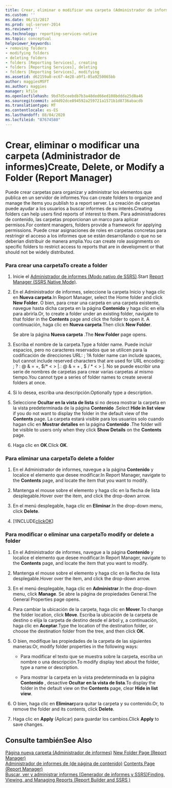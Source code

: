 ```yaml
---
title: Crear, eliminar o modificar una carpeta (Administrador de informes) | Microsoft Docs
ms.custom: ''
ms.date: 06/13/2017
ms.prod: sql-server-2014
ms.reviewer: ''
ms.technology: reporting-services-native
ms.topic: conceptual
helpviewer_keywords:
- removing folders
- modifying folders
- deleting folders
- folders [Reporting Services], creating
- folders [Reporting Services], deleting
- folders [Reporting Services], modifying
ms.assetid: d62159a8-ec67-4e28-a9f1-05a9250065bb
author: maggiesMSFT
ms.author: maggies
manager: kfile
ms.openlocfilehash: 9bd7d5ceebdb7b3a48ded66ed108bddda25d8a46
ms.sourcegitcommit: ad4d92dce894592a259721a1571b1d8736abacdb
ms.translationtype: MT
ms.contentlocale: es-ES
ms.lasthandoff: 08/04/2020
ms.locfileid: "87674580"
---
```

# <a name="create-delete-or-modify-a-folder-report-manager"></a><span data-ttu-id="c524c-102">Crear, eliminar o modificar una carpeta (Administrador de informes)</span><span class="sxs-lookup"><span data-stu-id="c524c-102">Create, Delete, or Modify a Folder (Report Manager)</span></span>
  <span data-ttu-id="c524c-103">Puede crear carpetas para organizar y administrar los elementos que publica en un servidor de informes.</span><span class="sxs-lookup"><span data-stu-id="c524c-103">You can create folders to organize and manage the items you publish to a report server.</span></span> <span data-ttu-id="c524c-104">La creación de carpetas puede ayudar a los usuarios a buscar informes de su interés.</span><span class="sxs-lookup"><span data-stu-id="c524c-104">Creating folders can help users find reports of interest to them.</span></span> <span data-ttu-id="c524c-105">Para administradores de contenido, las carpetas proporcionan un marco para aplicar permisos.</span><span class="sxs-lookup"><span data-stu-id="c524c-105">For content managers, folders provide a framework for applying permissions.</span></span> <span data-ttu-id="c524c-106">Puede crear asignaciones de roles en carpetas concretas para restringir el acceso a los informes que se están desarrollando o que no se deberían distribuir de manera amplia.</span><span class="sxs-lookup"><span data-stu-id="c524c-106">You can create role assignments on specific folders to restrict access to reports that are in development or that should not be widely distributed.</span></span>  
  
### <a name="to-create-a-folder"></a><span data-ttu-id="c524c-107">Para crear una carpeta</span><span class="sxs-lookup"><span data-stu-id="c524c-107">To create a folder</span></span>  
  
1.  <span data-ttu-id="c524c-108">Inicie el [Administrador de informes &#40;Modo nativo de SSRS&#41;](../report-manager-ssrs-native-mode.md).</span><span class="sxs-lookup"><span data-stu-id="c524c-108">Start [Report Manager  &#40;SSRS Native Mode&#41;](../report-manager-ssrs-native-mode.md).</span></span>  
  
2.  <span data-ttu-id="c524c-109">En el Administrador de informes, seleccione la carpeta Inicio y haga clic en **Nueva carpeta**.</span><span class="sxs-lookup"><span data-stu-id="c524c-109">In Report Manager, select the Home folder and click **New Folder**.</span></span> <span data-ttu-id="c524c-110">O bien, para crear una carpeta en una carpeta existente, navegue hasta dicha carpeta en la página **Contenido** y haga clic en ella para abrirla.</span><span class="sxs-lookup"><span data-stu-id="c524c-110">Or, to create a folder under an existing folder, navigate to that folder in the **Contents** page and click the folder to open it.</span></span> <span data-ttu-id="c524c-111">A continuación, haga clic en **Nueva carpeta**.</span><span class="sxs-lookup"><span data-stu-id="c524c-111">Then click **New Folder**.</span></span>  
  
     <span data-ttu-id="c524c-112">Se abre la página **Nueva carpeta** .</span><span class="sxs-lookup"><span data-stu-id="c524c-112">The **New Folder** page opens.</span></span>  
  
3.  <span data-ttu-id="c524c-113">Escriba el nombre de la carpeta.</span><span class="sxs-lookup"><span data-stu-id="c524c-113">Type a folder name.</span></span> <span data-ttu-id="c524c-114">Puede incluir espacios, pero no caracteres reservados que se utilicen para la codificación de direcciones URL: ; ?</span><span class="sxs-lookup"><span data-stu-id="c524c-114">A folder name can include spaces, but cannot include reserved characters that are used for URL encoding: ; ?</span></span> <span data-ttu-id="c524c-115">: \@ & = +, $/\* \< > |.</span><span class="sxs-lookup"><span data-stu-id="c524c-115">: \@ & = + , $ / \* \< > |.</span></span> <span data-ttu-id="c524c-116">No se puede escribir una serie de nombres de carpetas para crear varias carpetas al mismo tiempo.</span><span class="sxs-lookup"><span data-stu-id="c524c-116">You cannot type a series of folder names to create several folders at once.</span></span>  
  
4.  <span data-ttu-id="c524c-117">Si lo desea, escriba una descripción.</span><span class="sxs-lookup"><span data-stu-id="c524c-117">Optionally type a description.</span></span>  
  
5.  <span data-ttu-id="c524c-118">Seleccione **Ocultar en la vista de lista** si no desea mostrar la carpeta en la vista predeterminada de la página **Contenido** .</span><span class="sxs-lookup"><span data-stu-id="c524c-118">Select **Hide in list view** if you do not want to display the folder in the default view of the **Contents** page.</span></span> <span data-ttu-id="c524c-119">La carpeta estará visible para los usuarios solo cuando hagan clic en **Mostrar detalles** en la página **Contenido** .</span><span class="sxs-lookup"><span data-stu-id="c524c-119">The folder will be visible to users only when they click **Show Details** on the **Contents** page.</span></span>  
  
6.  <span data-ttu-id="c524c-120">Haga clic en **OK**.</span><span class="sxs-lookup"><span data-stu-id="c524c-120">Click **OK**.</span></span>  
  
### <a name="to-delete-a-folder"></a><span data-ttu-id="c524c-121">Para eliminar una carpeta</span><span class="sxs-lookup"><span data-stu-id="c524c-121">To delete a folder</span></span>  
  
1.  <span data-ttu-id="c524c-122">En el Administrador de informes, navegue a la página **Contenido** y localice el elemento que desee modificar.</span><span class="sxs-lookup"><span data-stu-id="c524c-122">In Report Manager, navigate to the **Contents** page, and locate the item that you want to modify.</span></span>  
  
2.  <span data-ttu-id="c524c-123">Mantenga el mouse sobre el elemento y haga clic en la flecha de lista desplegable.</span><span class="sxs-lookup"><span data-stu-id="c524c-123">Hover over the item, and click the drop-down arrow.</span></span>  
  
3.  <span data-ttu-id="c524c-124">En el menú desplegable, haga clic en **Eliminar**.</span><span class="sxs-lookup"><span data-stu-id="c524c-124">In the drop-down menu, click **Delete**.</span></span>  
  
4.  [!INCLUDE[clickOK](../../includes/clickok-md.md)]  
  
### <a name="to-modify-or-delete-a-folder"></a><span data-ttu-id="c524c-125">Para modificar o eliminar una carpeta</span><span class="sxs-lookup"><span data-stu-id="c524c-125">To modify or delete a folder</span></span>  
  
1.  <span data-ttu-id="c524c-126">En el Administrador de informes, navegue a la página **Contenido** y localice el elemento que desee modificar.</span><span class="sxs-lookup"><span data-stu-id="c524c-126">In Report Manager, navigate to the **Contents** page, and locate the item that you want to modify.</span></span>  
  
2.  <span data-ttu-id="c524c-127">Mantenga el mouse sobre el elemento y haga clic en la flecha de lista desplegable.</span><span class="sxs-lookup"><span data-stu-id="c524c-127">Hover over the item, and click the drop-down arrow.</span></span>  
  
3.  <span data-ttu-id="c524c-128">En el menú desplegable, haga clic en **Administrar**.</span><span class="sxs-lookup"><span data-stu-id="c524c-128">In the drop-down menu, click **Manage**.</span></span> <span data-ttu-id="c524c-129">Se abre la página de propiedades General.</span><span class="sxs-lookup"><span data-stu-id="c524c-129">The General Properties page opens.</span></span>  
  
4.  <span data-ttu-id="c524c-130">Para cambiar la ubicación de la carpeta, haga clic en **Mover**.</span><span class="sxs-lookup"><span data-stu-id="c524c-130">To change the folder location, click **Move**.</span></span> <span data-ttu-id="c524c-131">Escriba la ubicación de la carpeta de destino o elija la carpeta de destino desde el árbol y, a continuación, haga clic en **Aceptar**.</span><span class="sxs-lookup"><span data-stu-id="c524c-131">Type the location of the destination folder, or choose the destination folder from the tree, and then click **OK**.</span></span>  
  
5.  <span data-ttu-id="c524c-132">O bien, modifique las propiedades de la carpeta de las siguientes maneras:</span><span class="sxs-lookup"><span data-stu-id="c524c-132">Or, modify folder properties in the following ways:</span></span>  
  
    -   <span data-ttu-id="c524c-133">Para modificar el texto que se muestra sobre la carpeta, escriba un nombre o una descripción.</span><span class="sxs-lookup"><span data-stu-id="c524c-133">To modify display text about the folder, type a name or description.</span></span>  
  
    -   <span data-ttu-id="c524c-134">Para mostrar la carpeta en la vista predeterminada en la página **Contenido** , desactive **Ocultar en la vista de lista**.</span><span class="sxs-lookup"><span data-stu-id="c524c-134">To display the folder in the default view on the **Contents** page, clear **Hide in list view**.</span></span>  
  
6.  <span data-ttu-id="c524c-135">O bien, haga clic en **Eliminar**para quitar la carpeta y su contenido.</span><span class="sxs-lookup"><span data-stu-id="c524c-135">Or, to remove the folder and its contents, click **Delete**.</span></span>  
  
7.  <span data-ttu-id="c524c-136">Haga clic en **Apply** (Aplicar) para guardar los cambios.</span><span class="sxs-lookup"><span data-stu-id="c524c-136">Click **Apply** to save changes.</span></span>  
  
## <a name="see-also"></a><span data-ttu-id="c524c-137">Consulte también</span><span class="sxs-lookup"><span data-stu-id="c524c-137">See Also</span></span>  
 <span data-ttu-id="c524c-138">[Página nueva carpeta &#40;Administrador de informes&#41;](../new-folder-page-report-manager.md) </span><span class="sxs-lookup"><span data-stu-id="c524c-138">[New Folder Page &#40;Report Manager&#41;](../new-folder-page-report-manager.md) </span></span>  
 <span data-ttu-id="c524c-139">[Administrador de informes de &#40;de página de contenido&#41;](../contents-page-report-manager.md) </span><span class="sxs-lookup"><span data-stu-id="c524c-139">[Contents Page &#40;Report Manager&#41;](../contents-page-report-manager.md) </span></span>  
 [<span data-ttu-id="c524c-140">Buscar, ver y administrar informes &#40;Generador de informes y SSRS&#41;</span><span class="sxs-lookup"><span data-stu-id="c524c-140">Finding, Viewing, and Managing Reports &#40;Report Builder and SSRS &#41;</span></span>](../report-builder/finding-viewing-and-managing-reports-report-builder-and-ssrs.md)  
  
  
